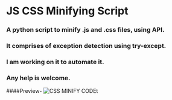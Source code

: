 # JS CSS Minifying Script
### A python script to minify .js and .css files, using API.

### It comprises of exception detection using try-except.

### I am working on it to automate it.

### Any help is welcome.

####Preview-
![CSS MINIFY CODEt](https://github.com/aniket-patra/js-css-minifying-script/blob/main/css-mini.jpg)
